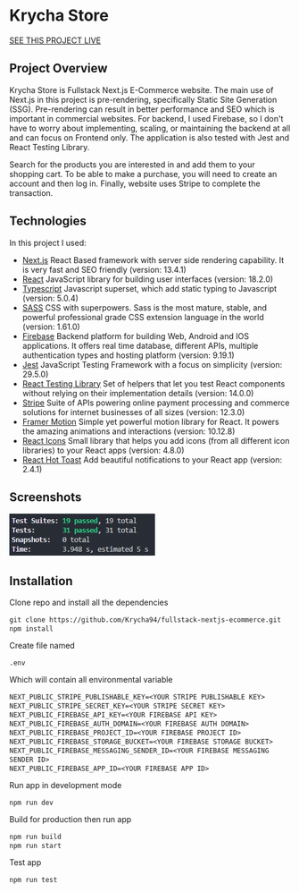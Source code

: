 # Krycha Store

[SEE THIS PROJECT LIVE](https://krycha-store.vercel.app/)

## Project Overview

Krycha Store is Fullstack Next.js E-Commerce website. The main use of Next.js in this project is pre-rendering, specifically Static Site Generation (SSG). Pre-rendering can result in better performance and SEO which is important in commercial websites. For backend, I used Firebase, so I don't have to worry about implementing, scaling, or maintaining the backend at all and can focus on Frontend only. The application is also tested with Jest and React Testing Library.

Search for the products you are interested in and add them to your shopping cart. To be able to make a purchase, you will need to create an account and then log in. Finally, website uses Stripe to complete the transaction.

## Technologies

In this project I used:

- [Next.js](https://nextjs.org/) React Based framework with server side rendering capability. It is very fast and SEO friendly (version: 13.4.1)
- [React](https://reactjs.org/) JavaScript library for building user interfaces (version: 18.2.0)
- [Typescript](https://www.typescriptlang.org/) Javascript superset, which add static typing to Javascript (version: 5.0.4)
- [SASS](https://sass-lang.com/) CSS with superpowers. Sass is the most mature, stable, and powerful professional grade CSS extension language in the world (version: 1.61.0)
- [Firebase](https://firebase.google.com/) Backend platform for building Web, Android and IOS applications. It offers real time database, different APIs, multiple authentication types and hosting platform (version: 9.19.1)
- [Jest](https://jestjs.io/) JavaScript Testing Framework with a focus on simplicity (version: 29.5.0)
- [React Testing Library](https://testing-library.com/) Set of helpers that let you test React components without relying on their implementation details (version: 14.0.0)
- [Stripe](https://stripe.com/) Suite of APIs powering online payment processing and commerce solutions for internet businesses of all sizes (version: 12.3.0)
- [Framer Motion](https://www.framer.com/motion/) Simple yet powerful motion library for React. It powers the amazing animations and interactions (version: 10.12.8)
- [React Icons](https://react-icons.github.io/react-icons/) Small library that helps you add icons (from all different icon libraries) to your React apps (version: 4.8.0)
- [React Hot Toast](https://react-hot-toast.com/) Add beautiful notifications to your React app (version: 2.4.1)

## Screenshots

![Krycha Store Test](https://github.com/Krycha94/fullstack-nextjs-ecommerce/blob/main/public/krycha-store-test.jpg?raw=true)

## Installation

Clone repo and install all the dependencies

```
git clone https://github.com/Krycha94/fullstack-nextjs-ecommerce.git
npm install
```

Create file named

```
.env
```

Which will contain all environmental variable

```
NEXT_PUBLIC_STRIPE_PUBLISHABLE_KEY=<YOUR STRIPE PUBLISHABLE KEY>
NEXT_PUBLIC_STRIPE_SECRET_KEY=<YOUR STRIPE SECRET KEY>
NEXT_PUBLIC_FIREBASE_API_KEY=<YOUR FIREBASE API KEY>
NEXT_PUBLIC_FIREBASE_AUTH_DOMAIN=<YOUR FIREBASE AUTH DOMAIN>
NEXT_PUBLIC_FIREBASE_PROJECT_ID=<YOUR FIREBASE PROJECT ID>
NEXT_PUBLIC_FIREBASE_STORAGE_BUCKET=<YOUR FIREBASE STORAGE BUCKET>
NEXT_PUBLIC_FIREBASE_MESSAGING_SENDER_ID=<YOUR FIREBASE MESSAGING SENDER ID>
NEXT_PUBLIC_FIREBASE_APP_ID=<YOUR FIREBASE APP ID>
```

Run app in development mode

```
npm run dev
```

Build for production then run app

```
npm run build
npm run start
```

Test app

```
npm run test

```
